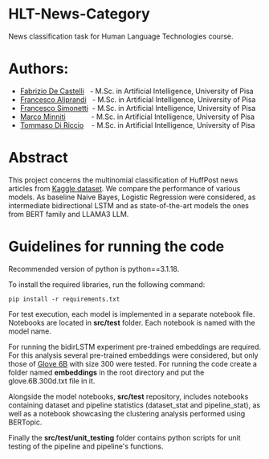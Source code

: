 # HLT-News-Category
News classification task for Human Language Technologies course.

# Authors:
- [Fabrizio De Castelli](https://github.com/FabriDeCastelli)&nbsp;&nbsp;&nbsp;- M.Sc. in Artificial Intelligence, University of Pisa
- [Francesco Aliprandi](https://github.com/francealip)&nbsp;&nbsp;&nbsp;- M.Sc. in Artificial Intelligence, University of Pisa
- [Francesco Simonetti](https://github.com/francescoS01)&nbsp;&nbsp;- M.Sc. in Artificial Intelligence, University of Pisa
- [Marco Minniti](https://github.com/Marco-Minniti)&nbsp;&nbsp;&nbsp;&nbsp;&nbsp;&nbsp;&nbsp;&nbsp;&nbsp;&nbsp;&nbsp;&nbsp; - M.Sc. in Artificial Intelligence, University of Pisa
- [Tommaso Di Riccio](https://github.com/tommasoDR)&nbsp;&nbsp;&nbsp;&nbsp;- M.Sc. in Artificial Intelligence, University of Pisa

# Abstract

This project concerns the multinomial classification of HuffPost news articles from 
[Kaggle dataset](https://www.kaggle.com/datasets/rmisra/news-category-dataset). We compare the performance of various models. As baseline Naive Bayes, 
Logistic Regression were considered, as intermediate bidirectional LSTM and as state-of-the-art
models the ones from BERT family and LLAMA3 LLM. 

# Guidelines for running the code

Recommended version of python is python==3.1.18.

To install the required libraries, run the following command:

```pip install -r requirements.txt```

For test execution, each model is implemented in a separate notebook file.
Notebooks are located in **src/test** folder. Each notebook is named with the model name.

For running the bidirLSTM experiment pre-trained embeddings are required. 
For this analysis several pre-trained embeddings were considered, but only those of 
[Glove 6B](https://nlp.stanford.edu/projects/glove/) with size 300 were tested. 
For running the code create a folder named **embeddings** in the root directory and put the glove.6B.300d.txt file in it.


Alongside the model notebooks, **src/test** repository, includes notebooks containing dataset and 
pipeline statistics (dataset_stat and pipeline_stat), as well as a notebook showcasing the 
clustering analysis performed using BERTopic.

Finally the **src/test/unit_testing** folder contains python scripts for unit testing of the pipeline 
and pipeline's functions.
